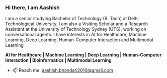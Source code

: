 ### Hi there, I am Aashish 

I am a senior studying Bachelor of Technology (B. Tech) at Delhi Technological University. I am also a Visiting Scholar and a Research Assistant at the University of Technology Sydney (UTS), working on conversational agents. I have interests in AI for Healthcare, Machine Learning, Deep Learning, Human-Computer Interaction and Multimodal Learning</sup>

**AI for Healthcare | Machine Learning | Deep Learning | Human-Computer Interaction | Bioinformatics | Multimodal Learning**

- 📫 Reach me: aashish.bhandari2010@gmail.com
